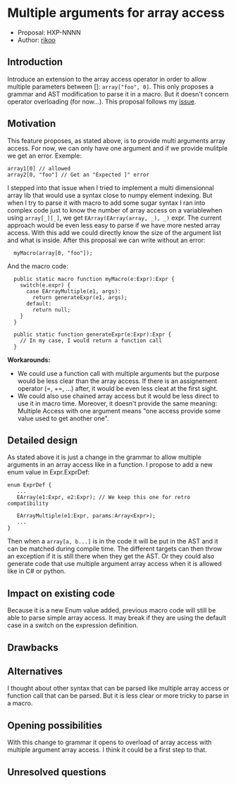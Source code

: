 # Multiple arguments for array access

* Proposal: HXP-NNNN
* Author: [rikoo](https://github.com/ErikRikoo)

## Introduction

Introduce an extension to the array access operator in order to allow multiple parameters between []: `array["foo", 0]`.
This only proposes a grammar and AST modification to parse it in a macro. But it doesn't concern operator overloading (for now...).
This proposal follows my [issue](https://github.com/HaxeFoundation/haxe/issues/9339).

## Motivation

This feature proposes, as stated above, is to provide multi arguments array access. 
For now, we can only have one argument and if we provide mulitple we get an error.
Exemple:
```
array1[0] // allowed
array2[0, "foo"] // Get an "Expected ]" error
```

I stepped into that issue when I tried to implement a multi dimensionnal array lib that would use a syntax close to numpy element indexing.
But when I try to parse it with macro to add some sugar syntax I ran into complex code just to know the number of array access on a variablewhen using `array[_][_]`, we get `EArray(EArray(array, _), _)` expr.
The current approach would be even less easy to parse if we have more nested array access.
With this add we could directly know the size of the argument list and what is inside.
After this proposal we can write without an error:
```
  myMacro(array[0, "foo"]);
```
And the macro code:
```
  public static macro function myMacro(e:Expr):Expr {
    switch(e.expr) {
      case EArrayMultiple(e1, args):
        return generateExpr(e1, args);
      default:
        return null;
    }
  }

  public static function generateExpr(e:Expr):Expr {
    // In my case, I would return a function call
  }
```


**Workarounds:**
- We could use a function call with multiple arguments but the purpose would be less clear than the array access. 
  If there is an assignement operator (=, +=, ...) after, it would be even less cleat at the first sight.
- We could also use chained array access but it would be less direct to use it in macro time.
  Moreover, it doesn't provide the same meaning:
  Multiple Access with one argument means "one access provide some value used to get another one".


## Detailed design
As stated above it is just a change in the grammar to allow multiple arguments in an array access like in a function.
I propose to add a new enum value in Expr.ExprDef:
```
enum ExprDef {
   ...
   EArray(e1:Expr, e2:Expr); // We keep this one for retro compatibility

   EArrayMultiple(e1:Expr, params:Array<Expr>);
   ...
}
```
Then when a `array[a, b...]` is in the code it will be put in the AST and it can be matched during compile time.
The different targets can then throw an exception if it is still there when they get the AST.
Or they could also generate code that use multiple argument array access when it is allowed like in C# or python.

## Impact on existing code

Because it is a new Enum value added, previous macro code will still be able to parse simple array access.
It may break if they are using the default case in a switch on the expression definition.

## Drawbacks


## Alternatives

I thought about other syntax that can be parsed like multiple array access or function call that can be parsed.
But it is less clear or more tricky to parse in a macro.

## Opening possibilities

With this change to grammar it opens to overload of array access with multiple argument array access.
I think it could be a first step to that.

## Unresolved questions


